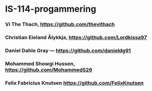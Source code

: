 # IS-114-progammering
### Vi The Thach, https://github.com/thevithach
### Christian Eieland Ålykkja, https://github.com/Lordkissa97
### Daniel Dahle Gray –– https://github.com/danieldg91
### Mohammed Showgi Hussen, https://github.com/MohammedS26 
### Felix Fabricius Knutsen https://github.com/FelixKnutsen
